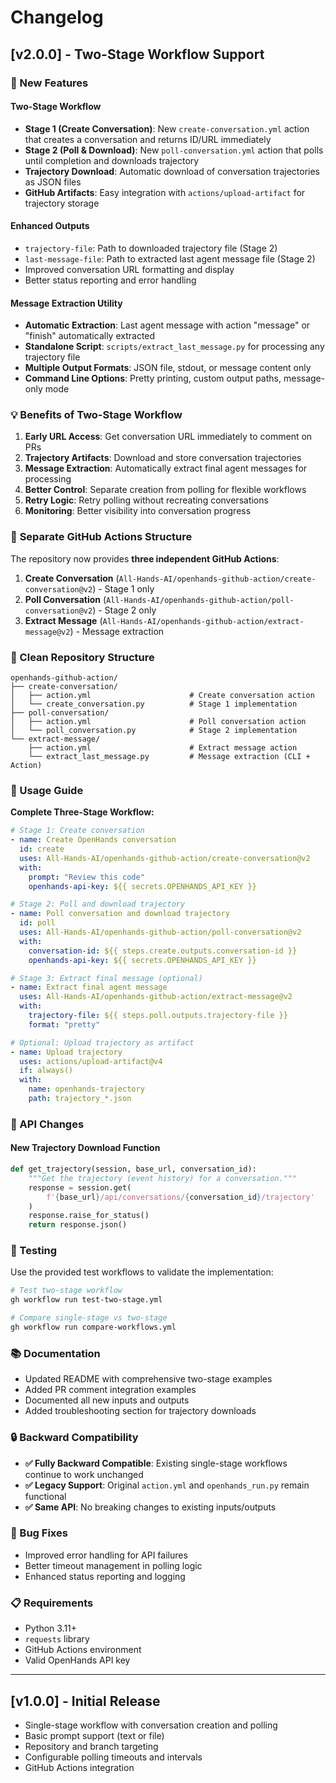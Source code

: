 # Changelog

## [v2.0.0] - Two-Stage Workflow Support

### 🚀 New Features

#### Two-Stage Workflow
- **Stage 1 (Create Conversation)**: New `create-conversation.yml` action that creates a conversation and returns ID/URL immediately
- **Stage 2 (Poll & Download)**: New `poll-conversation.yml` action that polls until completion and downloads trajectory
- **Trajectory Download**: Automatic download of conversation trajectories as JSON files
- **GitHub Artifacts**: Easy integration with `actions/upload-artifact` for trajectory storage

#### Enhanced Outputs
- `trajectory-file`: Path to downloaded trajectory file (Stage 2)
- `last-message-file`: Path to extracted last agent message file (Stage 2)
- Improved conversation URL formatting and display
- Better status reporting and error handling

#### Message Extraction Utility
- **Automatic Extraction**: Last agent message with action "message" or "finish" automatically extracted
- **Standalone Script**: `scripts/extract_last_message.py` for processing any trajectory file
- **Multiple Output Formats**: JSON file, stdout, or message content only
- **Command Line Options**: Pretty printing, custom output paths, message-only mode

### 💡 Benefits of Two-Stage Workflow

1. **Early URL Access**: Get conversation URL immediately to comment on PRs
2. **Trajectory Artifacts**: Download and store conversation trajectories
3. **Message Extraction**: Automatically extract final agent messages for processing
4. **Better Control**: Separate creation from polling for flexible workflows
5. **Retry Logic**: Retry polling without recreating conversations
6. **Monitoring**: Better visibility into conversation progress

### 🎯 **Separate GitHub Actions Structure**

The repository now provides **three independent GitHub Actions**:

1. **Create Conversation** (`All-Hands-AI/openhands-github-action/create-conversation@v2`) - Stage 1 only
2. **Poll Conversation** (`All-Hands-AI/openhands-github-action/poll-conversation@v2`) - Stage 2 only  
3. **Extract Message** (`All-Hands-AI/openhands-github-action/extract-message@v2`) - Message extraction

### 📁 Clean Repository Structure

```
openhands-github-action/
├── create-conversation/
│   ├── action.yml                      # Create conversation action
│   └── create_conversation.py          # Stage 1 implementation
├── poll-conversation/
│   ├── action.yml                      # Poll conversation action
│   └── poll_conversation.py            # Stage 2 implementation
└── extract-message/
    ├── action.yml                      # Extract message action
    └── extract_last_message.py         # Message extraction (CLI + Action)
```

### 🔄 Usage Guide

**Complete Three-Stage Workflow:**
```yaml
# Stage 1: Create conversation
- name: Create OpenHands conversation
  id: create
  uses: All-Hands-AI/openhands-github-action/create-conversation@v2
  with:
    prompt: "Review this code"
    openhands-api-key: ${{ secrets.OPENHANDS_API_KEY }}

# Stage 2: Poll and download trajectory
- name: Poll conversation and download trajectory
  id: poll
  uses: All-Hands-AI/openhands-github-action/poll-conversation@v2
  with:
    conversation-id: ${{ steps.create.outputs.conversation-id }}
    openhands-api-key: ${{ secrets.OPENHANDS_API_KEY }}

# Stage 3: Extract final message (optional)
- name: Extract final agent message
  uses: All-Hands-AI/openhands-github-action/extract-message@v2
  with:
    trajectory-file: ${{ steps.poll.outputs.trajectory-file }}
    format: "pretty"

# Optional: Upload trajectory as artifact
- name: Upload trajectory
  uses: actions/upload-artifact@v4
  if: always()
  with:
    name: openhands-trajectory
    path: trajectory_*.json
```

### 🔧 API Changes

#### New Trajectory Download Function
```python
def get_trajectory(session, base_url, conversation_id):
    """Get the trajectory (event history) for a conversation."""
    response = session.get(
        f'{base_url}/api/conversations/{conversation_id}/trajectory'
    )
    response.raise_for_status()
    return response.json()
```

### 🧪 Testing

Use the provided test workflows to validate the implementation:

```bash
# Test two-stage workflow
gh workflow run test-two-stage.yml

# Compare single-stage vs two-stage
gh workflow run compare-workflows.yml
```

### 📚 Documentation

- Updated README with comprehensive two-stage examples
- Added PR comment integration examples
- Documented all new inputs and outputs
- Added troubleshooting section for trajectory downloads

### 🔒 Backward Compatibility

- **✅ Fully Backward Compatible**: Existing single-stage workflows continue to work unchanged
- **✅ Legacy Support**: Original `action.yml` and `openhands_run.py` remain functional
- **✅ Same API**: No breaking changes to existing inputs/outputs

### 🐛 Bug Fixes

- Improved error handling for API failures
- Better timeout management in polling logic
- Enhanced status reporting and logging

### 📋 Requirements

- Python 3.11+
- `requests` library
- GitHub Actions environment
- Valid OpenHands API key

---

## [v1.0.0] - Initial Release

- Single-stage workflow with conversation creation and polling
- Basic prompt support (text or file)
- Repository and branch targeting
- Configurable polling timeouts and intervals
- GitHub Actions integration